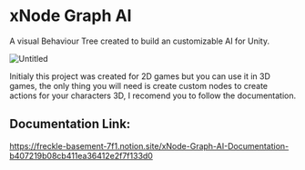 # xNode Graph AI
A visual Behaviour Tree created to build an customizable AI for Unity.

![Untitled](https://github.com/arycaramez/xNodeGraphAI/assets/37397920/7505662b-7977-4f29-ab61-09555b302ad8)

Initialy this project was created for 2D games but you can use it in 3D games, the only thing you will need is create custom nodes to create actions for your characters 3D, I recomend you to follow the documentation.

## Documentation Link:
https://freckle-basement-7f1.notion.site/xNode-Graph-AI-Documentation-b407219b08cb411ea36412e2f7f133d0
